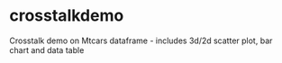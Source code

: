 # crosstalkdemo
Crosstalk demo on Mtcars dataframe - includes 3d/2d scatter plot, bar chart and data table
